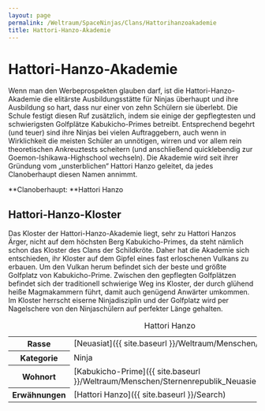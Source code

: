 ```yaml
---
layout: page
permalink: /Weltraum/SpaceNinjas/Clans/Hattorihanzoakademie
title: Hattori-Hanzo-Akademie
---
```



# Hattori-Hanzo-Akademie


Wenn man den Werbeprospekten glauben darf, ist die Hattori-Hanzo-Akademie die elitärste Ausbildungsstätte für Ninjas überhaupt und ihre Ausbildung so hart, dass nur einer von zehn Schülern sie überlebt. Die Schule festigt diesen Ruf zusätzlich, indem sie einige der gepflegtesten und schwierigsten Golfplätze Kabukicho-Primes betreibt. Entsprechend begehrt (und teuer) sind ihre Ninjas bei vielen Auftraggebern, auch wenn in Wirklichkeit die meisten Schüler an unnötigen, wirren und vor allem rein theoretischen Ankreuztests scheitern (und anschließend quicklebendig zur Goemon-Ishikawa-Highschool wechseln). Die Akademie wird seit ihrer Gründung vom „unsterblichen“ Hattori Hanzo geleitet, da jedes Clanoberhaupt diesen Namen annimmt.

**Clanoberhaupt: **Hattori Hanzo

## Hattori-Hanzo-Kloster

Das Kloster der Hattori-Hanzo-Akademie liegt, sehr zu Hattori Hanzos Ärger, nicht auf dem höchsten Berg Kabukicho-Primes, da steht nämlich schon das Kloster des Clans der Schildkröte. Daher hat die Akademie sich entschieden, ihr Kloster auf dem Gipfel eines fast erloschenen Vulkans zu erbauen. Um den Vulkan herum befindet sich der beste und größte Golfplatz von Kabukicho-Prime. Zwischen den gepflegten Golfplätzen befindet sich der traditionell schwierige Weg ins Kloster, der durch glühend heiße Magmakammern führt, damit auch genügend Anwärter umkommen. Im Kloster herrscht eiserne Ninjadisziplin und der Golfplatz wird per Nagelschere von den Ninjaschülern auf perfekter Länge gehalten.


<aside>
<table data-type="slc">
<caption>Hattori Hanzo</caption>
<tbody>
<tr><th>Rasse</th><td>[Neuasiat]({{ site.baseurl }}/Weltraum/Menschen/Neuasien)</td></tr>
<tr><th>Kategorie</th><td>Ninja</td></tr>
<tr><th>Wohnort</th><td>[Kabukicho-Prime]({{ site.baseurl }}/Weltraum/Menschen/Sternenrepublik_Neuasien/Kabukichoprime)</td></tr>
<tr><th>Erwähnungen</th><td>[Hattori Hanzo]({{ site.baseurl }}/Search)</td></tr>
</tbody>
</table>
</aside>

